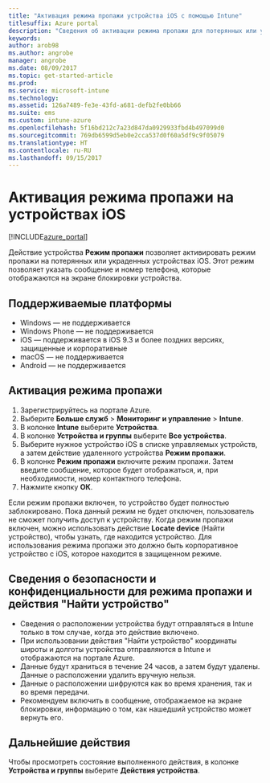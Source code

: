 ```yaml
---
title: "Активация режима пропажи устройства iOS с помощью Intune"
titlesuffix: Azure portal
description: "Сведения об активации режима пропажи для потерянных или украденных устройств iOS с помощью Intune.\""
keywords: 
author: arob98
ms.author: angrobe
manager: angrobe
ms.date: 08/09/2017
ms.topic: get-started-article
ms.prod: 
ms.service: microsoft-intune
ms.technology: 
ms.assetid: 126a7489-fe3e-43fd-a681-defb2fe0bb66
ms.suite: ems
ms.custom: intune-azure
ms.openlocfilehash: 5f16bd212c7a23d847da0929933fbd4b497099d0
ms.sourcegitcommit: 769db6599d5eb0e2cca537d0f60a5df9c9f05079
ms.translationtype: HT
ms.contentlocale: ru-RU
ms.lasthandoff: 09/15/2017
---
```

# <a name="activate-lost-mode-on-ios-devices"></a>Активация режима пропажи на устройствах iOS


[!INCLUDE[azure_portal](./includes/azure_portal.md)]

Действие устройства **Режим пропажи** позволяет активировать режим пропажи на потерянных или украденных устройствах iOS. Этот режим позволяет указать сообщение и номер телефона, которые отображаются на экране блокировки устройства.

## <a name="supported-platforms"></a>Поддерживаемые платформы

- Windows — не поддерживается
- Windows Phone — не поддерживается
- iOS — поддерживается в iOS 9.3 и более поздних версиях, защищенные и корпоративные
- macOS — не поддерживается
- Android — не поддерживается

## <a name="how-to-activate-lost-mode"></a>Активация режима пропажи

1. Зарегистрируйтесь на портале Azure.
2. Выберите **Больше служб** > **Мониторинг и управление** > **Intune**.
3. В колонке **Intune** выберите **Устройства**.
4. В колонке **Устройства и группы** выберите **Все устройства**.
5. Выберите нужное устройство iOS в списке управляемых устройств, а затем действие удаленного устройства **Режим пропажи**.
6. В колонке **Режим пропажи** включите режим пропажи. Затем введите сообщение, которое будет отображаться, и, при необходимости, номер контактного телефона.
7. Нажмите кнопку **ОК**.

Если режим пропажи включен, то устройство будет полностью заблокировано. Пока данный режим не будет отключен, пользователь не сможет получить доступ к устройству. Когда режим пропажи включен, можно использовать действие **Locate device** (Найти устройство), чтобы узнать, где находится устройство.
Для использования режима пропажи это должно быть корпоративное устройство с iOS, которое находится в защищенном режиме.

## <a name="security-and-privacy-information-for-the-lost-mode-and-locate-device-actions"></a>Сведения о безопасности и конфиденциальности для режима пропажи и действия "Найти устройство"
- Сведения о расположении устройства будут отправляться в Intune только в том случае, когда это действие включено.
- При использовании действия "Найти устройство" координаты широты и долготы устройства отправляются в Intune и отображаются на портале Azure.
- Данные будут храниться в течение 24 часов, а затем будут удалены. Данные о расположении удалить вручную нельзя.
- Данные о расположении шифруются как во время хранения, так и во время передачи.
- Рекомендуем включить в сообщение, отображаемое на экране блокировки, информацию о том, как нашедший устройство может вернуть его.

## <a name="next-steps"></a>Дальнейшие действия

Чтобы просмотреть состояние выполненного действия, в колонке **Устройства и группы** выберите **Действия устройства**.


